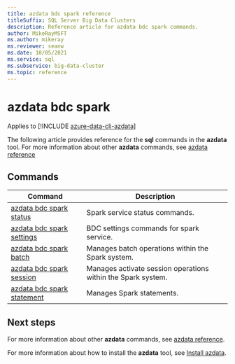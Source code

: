 ```yaml
---
title: azdata bdc spark reference
titleSuffix: SQL Server Big Data Clusters
description: Reference article for azdata bdc spark commands.
author: MikeRayMSFT
ms.author: mikeray
ms.reviewer: seanw
ms.date: 10/05/2021
ms.service: sql
ms.subservice: big-data-cluster
ms.topic: reference
---
```


# azdata bdc spark

Applies to [!INCLUDE [azure-data-cli-azdata](../../includes/azure-data-cli-azdata.md)]

The following article provides reference for the **sql** commands in the **azdata** tool. For more information about other **azdata** commands, see [azdata reference](reference-azdata.md)

## Commands

|Command|Description|
| --- | --- |
[azdata bdc spark status](reference-azdata-bdc-spark-status.md) | Spark service status commands.
[azdata bdc spark settings](reference-azdata-bdc-spark-settings.md) | BDC settings commands for spark service.
[azdata bdc spark batch](reference-azdata-bdc-spark-batch.md) | Manages batch operations within the Spark system.
[azdata bdc spark session](reference-azdata-bdc-spark-session.md) | Manages activate session operations within the Spark system.
[azdata bdc spark statement](reference-azdata-bdc-spark-statement.md) | Manages Spark statements.

## Next steps

For more information about other **azdata** commands, see [azdata reference](reference-azdata.md). 

For more information about how to install the **azdata** tool, see [Install azdata](..\install\deploy-install-azdata.md).